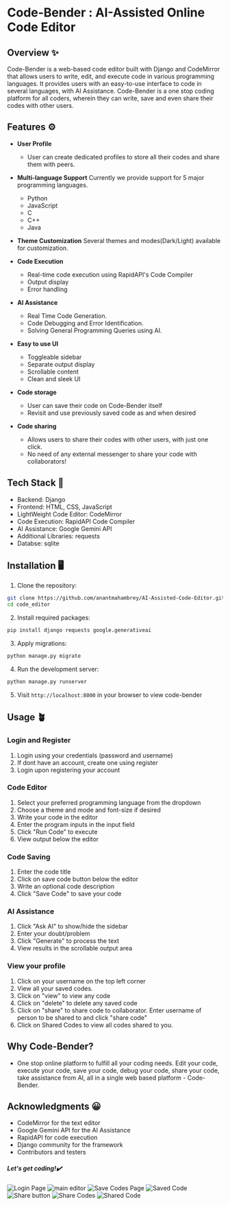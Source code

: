 # Code-Bender : AI-Assisted Online Code Editor

## Overview ✨
Code-Bender is a web-based code editor built with Django and CodeMirror that allows users to write, edit, and execute code in various programming languages. 
It provides users with an easy-to-use interface to code in several languages, with AI Assistance.
Code-Bender is a one stop coding platform for all coders, wherein they can write, save and even share their codes with other users.

## Features ⚙️
- **User Profile**
  - User can create dedicated profiles to store all their codes and share them with peers.

- **Multi-language Support**
  Currently we provide support for 5 major programming languages.
  - Python
  - JavaScript
  - C
  - C++
  - Java

- **Theme Customization**
  Several themes and modes(Dark/Light) available for customization.

- **Code Execution**
  - Real-time code execution using RapidAPI's Code Compiler
  - Output display
  - Error handling

- **AI Assistance**
  - Real Time Code Generation.
  - Code Debugging and Error Identification.
  - Solving General Programming Queries using AI.

- **Easy to use UI**
  - Toggleable sidebar
  - Separate output display
  - Scrollable content
  - Clean and sleek UI

- **Code storage**
  - User can save their code on Code-Bender itself
  - Revisit and use previously saved code as and when desired

- **Code sharing**
  - Allows users to share their codes with other users, with just one click.
  - No need of any external messenger to share your code with collaborators!

## Tech Stack 🤖
- Backend: Django
- Frontend: HTML, CSS, JavaScript
- LightWeight Code Editor: CodeMirror
- Code Execution: RapidAPI Code Compiler
- AI Assistance: Google Gemini API
- Additional Libraries: requests
- Databse: sqlite

## Installation 🖥️

1. Clone the repository:
```bash
git clone https://github.com/anantmahambrey/AI-Assisted-Code-Editor.git
cd code_editor
```

2. Install required packages:
```bash
pip install django requests google.generativeai
```

3. Apply migrations:
```bash
python manage.py migrate
```

4. Run the development server:
```bash
python manage.py runserver
```

5. Visit `http://localhost:8000` in your browser to view code-bender

## Usage 🪴

### Login and Register
1. Login using your credentials (password and username)
2. If dont have an account, create one using register
3. Login upon registering your account

### Code Editor
1. Select your preferred programming language from the dropdown
2. Choose a theme and mode and font-size if desired
3. Write your code in the editor
4. Enter the program inputs in the input field
5. Click "Run Code" to execute
6. View output below the editor

### Code Saving
1. Enter the code title
2. Click on save code button below the editor
3. Write an optional code description
4. Click "Save Code" to save your code

### AI Assistance
1. Click "Ask AI" to show/hide the sidebar
2. Enter your doubt/problem
3. Click "Generate" to process the text
4. View results in the scrollable output area

### View your profile
1. Click on your username on the top left corner
2. View all your saved codes.
3. Click on "view" to view any code
4. Click on "delete" to delete any saved code
5. Click on "share" to share code to collaborator. Enter username of person to be shared to and click "share code"
6. Click on Shared Codes to view all codes shared to you.

## Why Code-Bender?
- One stop online platform to fulfill all your coding needs. Edit your code, execute your code, save your code, debug your code, share your code, take assistance from AI, all in a single web based platform - Code-Bender.

## Acknowledgments 😀
- CodeMirror for the text editor
- Google Gemini API for the AI Assistance
- RapidAPI for code execution
- Django community for the framework
- Contributors and testers

##### Let's get coding!✔️

![Login Page](images/code_bender.png)
![main editor](images/code_editor.png)
![Save Codes Page](images/save_codes.png)
![Saved Code](images/saved_code.png)
![Share button](images/share_button.png)
![Share Codes](images/share_codes.png)
![Shared Code](images/shared_code.png)